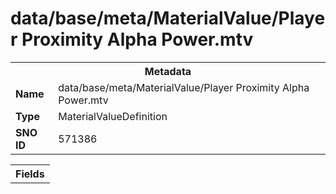 <h1>data/base/meta/MaterialValue/Player Proximity Alpha Power.mtv</h1><table><tr><th colspan="100%">Metadata</th></tr><tr><td><b>Name</b></td><td>data/base/meta/MaterialValue/Player Proximity Alpha Power.mtv</td></tr><tr><td><b>Type</b></td><td>MaterialValueDefinition</td></tr><tr><td><b>SNO ID</b></td><td>571386</td></tr></table>

<table><tr><th colspan="100%">Fields</th></tr></table>

